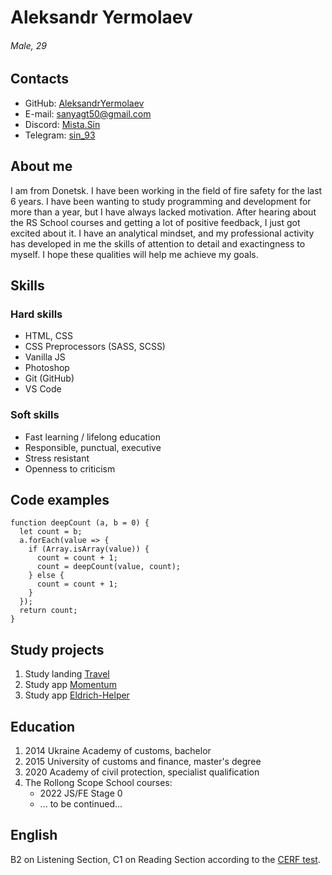# Aleksandr Yermolaev 
###### Male, 29
## Contacts
* GitHub: [AleksandrYermolaev](https://github.com/AleksandrYermolaev)
* E-mail: sanyagt50@gmail.com
* Discord: [Mista.Sin](https://discordapp.com/users/328286184348581893)
* Telegram: [sin_93](https://t.me/sin_93)

## About me
I am from Donetsk. I have been working in the field of fire safety for the last 6 years. I have been wanting to study programming and development for more than a year, but I have always lacked motivation. After hearing about the RS School courses and getting a lot of positive feedback, I just got excited about it. I have an analytical mindset, and my professional activity has developed in me the skills of attention to detail and exactingness to myself. I hope these qualities will help me achieve my goals.
## Skills
### Hard skills
   * HTML, CSS
   * CSS Preprocessors (SASS, SCSS)
   * Vanilla JS
   * Photoshop
   * Git (GitHub)
   * VS Code

### Soft skills
   * Fast learning / lifelong education
   * Responsible, punctual, executive
   * Stress resistant
   * Openness to criticism

## Code examples

```
function deepCount (a, b = 0) {
  let count = b;
  a.forEach(value => {
    if (Array.isArray(value)) {
      count = count + 1;
      count = deepCount(value, count);
    } else {
      count = count + 1;
    }
  });
  return count;
}
```
## Study projects
1) Study landing [Travel](https://aleksandryermolaev.github.io/JSFEPRESCHOOL2022Q2/travel/)
2) Study app [Momentum](https://aleksandryermolaev-momentum.netlify.app/)
3) Study app [Eldrich-Helper](https://aleksandryermolaev.github.io/eldritch-codejam/)

## Education
1) 2014 Ukraine Academy of сustoms, bachelor
2) 2015 University of customs and finance, master's degree
3) 2020 Аcademy of civil protection, specialist qualification
4) The Rollong Scope School courses:
      * 2022 JS/FE Stage 0
      * ... to be continued...

## English
B2 on Listening Section, C1 on Reading Section according to the [CERF test](https://www.efset.org/cert/fdFwvR).
